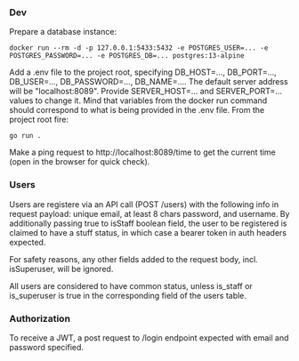 ### Dev
Prepare a database instance:
```
docker run --rm -d -p 127.0.0.1:5433:5432 -e POSTGRES_USER=... -e POSTGRES_PASSWORD=... -e POSTGRES_DB=... postgres:13-alpine
```
Add a .env file to the project root, specifying DB_HOST=..., DB_PORT=..., DB_USER=..., DB_PASSWORD=..., DB_NAME=....
The default server address will be "localhost:8089". Provide SERVER_HOST=... and SERVER_PORT=... values to change it. 
Mind that variables from the docker run command should correspond to what is being provided in the .env file.
From the project root fire:
```
go run .
```
Make a ping request to http://localhost:8089/time to get the current time (open in the browser for quick check).

### Users
Users are registere via an API call (POST /users) with the following info in request payload: unique email, at least 8 chars password, and username. By additionally passing true to isStaff boolean field, the user to be registered is claimed to have a stuff status, in which case a bearer token in auth headers expected.

For safety reasons, any other fields added to the request body, incl. isSuperuser, will be ignored.

All users are considered to have common status, unless is_staff or is_superuser is true in the corresponding 
field of the users table.

### Authorization
To receive a JWT, a post request to /login endpoint expected with email and password specified.